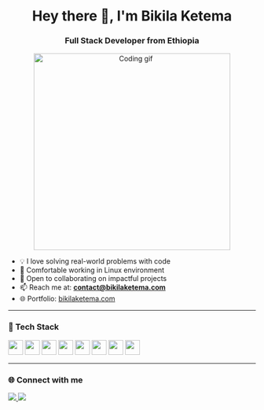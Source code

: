 <h1 align="center">Hey there 👋, I'm Bikila Ketema</h1>
<h3 align="center">Full Stack Developer from Ethiopia</h3>

<p align="center">
  <img src="https://cdn.dribbble.com/users/926537/screenshots/4502924/media/1e9c2db8a3d6f836740b7d76d8132107.gif" width="400" alt="Coding gif">
</p>

- 💡 I love solving real-world problems with code  
- 🐧 Comfortable working in Linux environment
- 🤝 Open to collaborating on impactful projects  
- 📫 Reach me at: **contact@bikilaketema.com**  
- 🌐 Portfolio: [bikilaketema.com](https://bikilaketema.com)

---

### 🚀 Tech Stack
<p>
  <img src="https://cdn.jsdelivr.net/gh/devicons/devicon/icons/python/python-original.svg" width="30" />
  <img src="https://cdn.jsdelivr.net/gh/devicons/devicon/icons/javascript/javascript-original.svg" width="30" />
  <img src="https://cdn.jsdelivr.net/gh/devicons/devicon/icons/react/react-original.svg" width="30" />
  <img src="https://cdn.jsdelivr.net/gh/devicons/devicon/icons/nodejs/nodejs-original.svg" width="30" />
  <img src="https://cdn.jsdelivr.net/gh/devicons/devicon/icons/linux/linux-original.svg" width="30" />
  <img src="https://cdn.jsdelivr.net/gh/devicons/devicon/icons/git/git-original.svg" width="30" />
  <img src="https://cdn.jsdelivr.net/gh/devicons/devicon/icons/mysql/mysql-original.svg" width="30" />
  <img src="https://cdn.jsdelivr.net/gh/devicons/devicon/icons/c/c-original.svg" width="30" />
</p>

---

### 🌐 Connect with me
<p>
  <a href="https://linkedin.com/in/bikilaketema" target="_blank">
    <img src="https://img.shields.io/badge/LinkedIn-0077B5?style=flat-square&logo=linkedin&logoColor=white" />
  </a>
  <a href="https://facebook.com/bikilaketemaasefa" target="_blank">
    <img src="https://img.shields.io/badge/Facebook-1877F2?style=flat-square&logo=facebook&logoColor=white" />
  </a>
</p>
